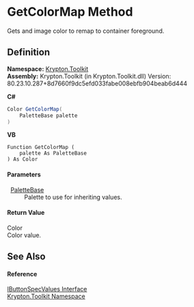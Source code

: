 # GetColorMap Method


Gets and image color to remap to container foreground.



## Definition
**Namespace:** <a href="79d2eac2-21f4-54ff-7552-b20c33c30600.md">Krypton.Toolkit</a>  
**Assembly:** Krypton.Toolkit (in Krypton.Toolkit.dll) Version: 80.23.10.287+8d7660f9dc5efd033fabe008ebfb904beab6d444

**C#**
``` C#
Color GetColorMap(
	PaletteBase palette
)
```
**VB**
``` VB
Function GetColorMap ( 
	palette As PaletteBase
) As Color
```



#### Parameters
<dl><dt>  <a href="6da77fa5-1590-4646-f2ea-70002c922aee.md">PaletteBase</a></dt><dd>Palette to use for inheriting values.</dd></dl>

#### Return Value
Color  
Color value.

## See Also


#### Reference
<a href="57af6ef5-f204-8e48-7df3-08e9e5a2378f.md">IButtonSpecValues Interface</a>  
<a href="79d2eac2-21f4-54ff-7552-b20c33c30600.md">Krypton.Toolkit Namespace</a>  
